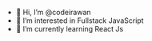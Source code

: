 - 👋 Hi, I’m @codeirawan
- 👀 I’m interested in Fullstack JavaScript
- 🌱 I’m currently learning React Js

<!---
codeirawan/codeirawan is a ✨ special ✨ repository because its `README.md` (this file) appears on your GitHub profile.
You can click the Preview link to take a look at your changes.
--->
